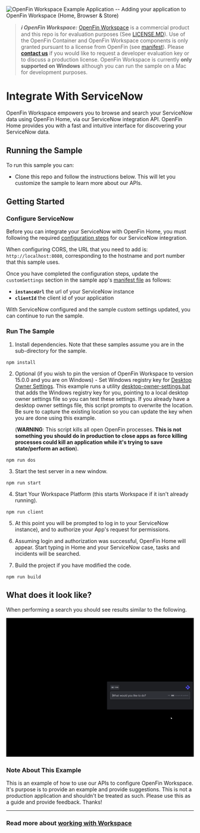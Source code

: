 ![OpenFin Workspace Example Application -- Adding your application to OpenFin Workspace (Home, Browser & Store)](../../assets/OpenFin-Workspace-Starter.png)

> **_:information_source: OpenFin Workspace:_** [OpenFin Workspace](https://www.openfin.co/workspace/) is a commercial product and this repo is for evaluation purposes (See [LICENSE.MD](LICENSE.MD)). Use of the OpenFin Container and OpenFin Workspace components is only granted pursuant to a license from OpenFin (see [manifest](public/manifest.fin.json)). Please [**contact us**](https://www.openfin.co/workspace/poc/) if you would like to request a developer evaluation key or to discuss a production license.
> OpenFin Workspace is currently **only supported on Windows** although you can run the sample on a Mac for development purposes.

# Integrate With ServiceNow

OpenFin Workspace empowers you to browse and search your ServiceNow data using OpenFin Home, via our ServiceNow integration API. OpenFin Home provides you with a fast and intuitive interface for discovering your ServiceNow data.

## Running the Sample

To run this sample you can:

- Clone this repo and follow the instructions below. This will let you customize the sample to learn more about our APIs.

## Getting Started

### Configure ServiceNow

Before you can integrate your ServiceNow with OpenFin Home, you must following the required [configuration steps](https://developers.openfin.co/of-docs/docs/servicenow-integration) for our ServiceNow integration.

When configuring CORS, the URL that you need to add is: `http://localhost:8080`, corresponding to the hostname and port number that this sample uses.

Once you have completed the configuration steps, update the `customSettings` section in the sample app's [manifest file](./public/manifest.fin.json) as follows:

- **`instanceUrl`** the url of your ServiceNow instance
- **`clientId`** the client id of your application

With ServiceNow configured and the sample custom settings updated, you can continue to run the sample.

### Run The Sample

1. Install dependencies. Note that these samples assume you are in the sub-directory for the sample.

```shell
npm install
```

2. Optional (if you wish to pin the version of OpenFin Workspace to version 15.0.0 and you are on Windows) - Set Windows registry key for [Desktop Owner Settings](https://developers.openfin.co/docs/desktop-owner-settings).
   This example runs a utility [desktop-owner-settings.bat](../common/desktop-owner-settings.bat) that adds the Windows registry key for you, pointing to a local desktop owner
   settings file so you can test these settings. If you already have a desktop owner settings file, this script prompts to overwrite the location. Be sure to capture the existing location so you can update the key when you are done using this example.

   (**WARNING**: This script kills all open OpenFin processes. **This is not something you should do in production to close apps as force killing processes could kill an application while it's trying to save state/perform an action**).

```shell
npm run dos
```

3. Start the test server in a new window.

```shell
npm run start
```

4. Start Your Workspace Platform (this starts Workspace if it isn't already running).

```shell
npm run client
```

5. At this point you will be prompted to log in to your ServiceNow instance), and to authorize your App's request for permissions.

6. Assuming login and authorization was successful, OpenFin Home will appear. Start typing in Home and your ServiceNow case, tasks and incidents will be searched.

7. Build the project if you have modified the code.

```shell
npm run build
```

## What does it look like?

When performing a search you should see results similar to the following.

![ServiceNow Integration](servicenow-integration.gif)

### Note About This Example

This is an example of how to use our APIs to configure OpenFin Workspace. It's purpose is to provide an example and provide suggestions. This is not a production application and shouldn't be treated as such. Please use this as a guide and provide feedback. Thanks!

---

### Read more about [working with Workspace](https://developers.openfin.co/of-docs/docs/overview-of-workspace)
